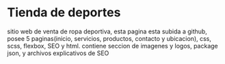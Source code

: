# Tienda de deportes
sitio web de venta de ropa deportiva, esta pagina esta subida a github, posee 5 paginas(inicio, servicios, productos, contacto y ubicacion), css, scss, flexbox, SEO y html.
contiene seccion de imagenes y logos, package json, y archivos explicativos de SEO 
